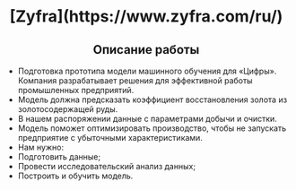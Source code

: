 

<h1 align="center">[Zyfra](https://www.zyfra.com/ru/)</h1>

<h2 align="center">Описание работы</h2>

* Подготовка прототипа модели машинного обучения для «Цифры». Компания разрабатывает решения для эффективной работы промышленных предприятий.
* Модель должна предсказать коэффициент восстановления золота из золотосодержащей руды.
* В нашем распоряжении данные с параметрами добычи и очистки. 
* Модель поможет оптимизировать производство, чтобы не запускать предприятие с убыточными характеристиками.
* Нам нужно:
* Подготовить данные;
* Провести исследовательский анализ данных;
* Построить и обучить модель.
